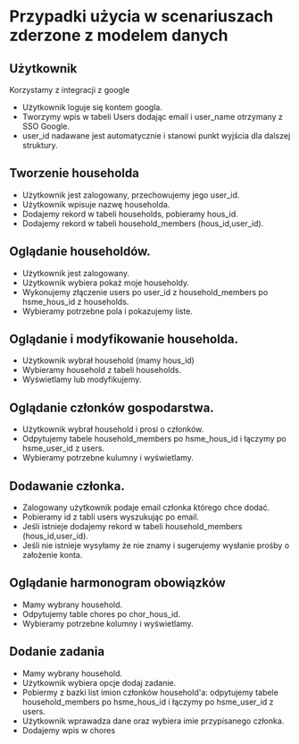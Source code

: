 # Przypadki użycia w scenariuszach zderzone z modelem danych


## Użytkownik
Korzystamy z integracji z google 
- Użytkownik loguje się kontem googla. 
- Tworzymy wpis w tabeli Users dodając email i user_name otrzymany z SSO Google. 
- user_id nadawane jest automatycznie i stanowi punkt wyjścia dla dalszej struktury.

## Tworzenie householda
- Użytkownik jest zalogowany, przechowujemy jego user_id.
- Użytkownik wpisuje nazwę householda.
- Dodajemy rekord w tabeli households, pobieramy hous_id.
- Dodajemy rekord w tabeli household_members (hous_id,user_id).

## Oglądanie householdów.
- Użytkownik jest zalogowany.
- Użytkownik wybiera pokaż moje householdy.
- Wykonujemy złączenie users po user_id z household_members po hsme_hous_id z households.
- Wybieramy potrzebne pola i pokazujemy liste.

## Oglądanie i modyfikowanie householda.
 - Użytkownik wybrał household (mamy hous_id)
 - Wybieramy household z tabeli households.
 - Wyświetlamy lub modyfikujemy.

## Oglądanie członków gospodarstwa.
 - Użytkownik wybrał household i prosi o członków.
 - Odpytujemy tabele household_members po hsme_hous_id i łączymy po hsme_user_id z users.
 - Wybieramy potrzebne kulumny i wyświetlamy.

## Dodawanie członka.
 - Zalogowany użytkownik podaje email członka którego chce dodać.
 - Pobieramy id z tabli users wyszukując po email.
 - Jeśli istnieje dodajemy rekord w tabeli household_members (hous_id,user_id).
 - Jeśli nie istnieje wysyłamy że nie znamy i sugerujemy wysłanie prośby o założenie konta.

## Oglądanie harmonogram obowiązków
 - Mamy wybrany household.
 - Odpytujemy table chores po chor_hous_id.
 - Wybieramy potrzebne kolumny i wyświetlamy.

## Dodanie zadania
 - Mamy wybrany household.
 - Użytkownik wybiera opcje dodaj zadanie.
 - Pobiermy z bazki list imion członków household'a: odpytujemy tabele household_members po hsme_hous_id i łączymy po hsme_user_id z users.
 - Użytkownik wprawadza dane oraz wybiera imie przypisanego członka.
 - Dodajemy wpis w chores 

